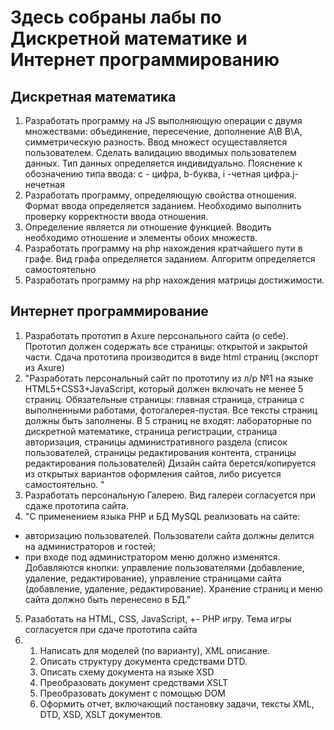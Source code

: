 # Здесь собраны лабы по Дискретной математике и Интернет программированию

## Дискретная математика
1. Разработать программу на JS выполняющую операции с двумя множествами: объединение, пересечение, дополнение A\B B\A, симметрическую разность.  Ввод множест осущеставляется пользователем. Сделать валидацию вводимых пользователем данных. Тип данных определяется индивидуально.  Пояснение к обозначению типа ввода: с - цифра, b-буква, i -четная цифра.j-нечетная
2. Разработать программу, определяющую свойства отношения. Формат ввода определяется заданием. Необходимо выполнить проверку корректности ввода отношения.
3. Определение является ли отношение функцией. Вводить необходимо отношение и элементы обоих множеств.
4. Разработать программу на php нахождения кратчайшего пути в графе. Вид графа определяется заданием. Алгоритм определяется самостоятельно
5. Разработать программу на php  нахождения матрицы достижимости. 

## Интернет программирование 
1. Разработать прототип в Axure персонального сайта (о себе). Прототип должен содержать все страницы: открытой и закрытой части. Сдача прототипа производится в виде html страниц (экспорт из  Axure)
2. "Разработать персональный сайт по прототипу из л/р №1 на языке HTML5+CSS3+JavaScript, который должен включать не менее 5 страниц.  Обязательные страницы: главная страница, страница с выполненными работами, фотогалерея-пустая. Все тексты страниц должны быть заполнены. В 5 страниц не входят: лабораторные по дискретной математике, страница регистрации, страница авторизация, страницы административного раздела (список пользователей, страницы редактирования контента, страницы редактирования пользователей)
Дизайн сайта берется/копируется из открытых вариантов оформления сайтов, либо рисуется самостоятельно. 
"
3. Разработать персональную Галерею. Вид галереи согласуется при сдаже прототипа сайта.
4. "С применением языка PHP и БД MySQL реализовать на сайте:
- авторизацию пользователей. Пользователи сайта должны делится на администраторов и гостей;
- при входе под администратором меню должно изменятся. Добавляются кнопки: управление пользователями (добавление, удаление, редактирование), управление страницами сайта (добавление, удаление, редактирование).
Хранение страниц и меню сайта должно быть перенесено в БД."
5. Разаботать на HTML, CSS, JavaScript, +- PHP игру.  Тема игры согласуется при сдаче прототипа сайта
6.  1. Написать для моделей (по варианту), XML описание.
    2. Описать структуру документа средствами DTD.
    3. Описать схему документа на языке XSD
    4. Преобразовать документ средствами XSLT
    5. Преобразовать документ с помощью DOM
    6. Оформить отчет, включающий постановку задачи, тексты XML, DTD, XSD, XSLT документов.

